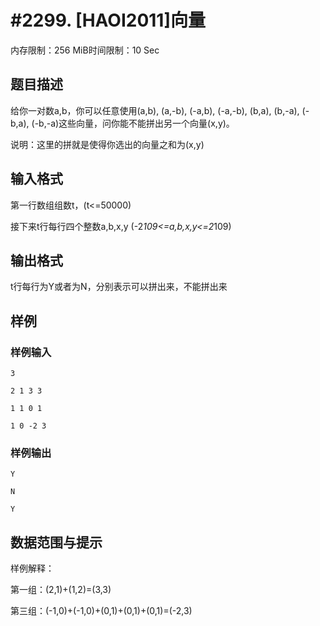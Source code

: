 # #2299. [HAOI2011]向量

内存限制：256 MiB时间限制：10 Sec

## 题目描述

给你一对数a,b，你可以任意使用(a,b), (a,-b), (-a,b), (-a,-b), (b,a), (b,-a), (-b,a), (-b,-a)这些向量，问你能不能拼出另一个向量(x,y)。

说明：这里的拼就是使得你选出的向量之和为(x,y)

 

## 输入格式

第一行数组组数t，(t<=50000)

接下来t行每行四个整数a,b,x,y  (-2*109<=a,b,x,y<=2*109)

## 输出格式

 

t行每行为Y或者为N，分别表示可以拼出来，不能拼出来

## 样例

### 样例输入

    
    3
    
    2 1 3 3
    
    1 1 0 1
    
    1 0 -2 3
    
    

### 样例输出

    
    Y
    
    N
    
    Y
    
     
    
    
    
    

## 数据范围与提示

 

样例解释：

第一组：(2,1)+(1,2)=(3,3)

第三组：(-1,0)+(-1,0)+(0,1)+(0,1)+(0,1)=(-2,3)
